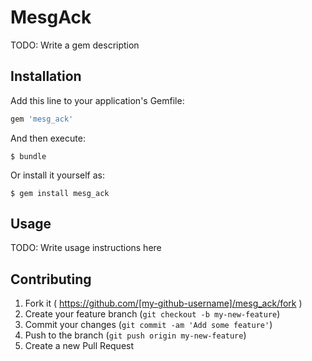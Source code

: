 # MesgAck

TODO: Write a gem description

## Installation

Add this line to your application's Gemfile:

```ruby
gem 'mesg_ack'
```

And then execute:

    $ bundle

Or install it yourself as:

    $ gem install mesg_ack

## Usage

TODO: Write usage instructions here

## Contributing

1. Fork it ( https://github.com/[my-github-username]/mesg_ack/fork )
2. Create your feature branch (`git checkout -b my-new-feature`)
3. Commit your changes (`git commit -am 'Add some feature'`)
4. Push to the branch (`git push origin my-new-feature`)
5. Create a new Pull Request
